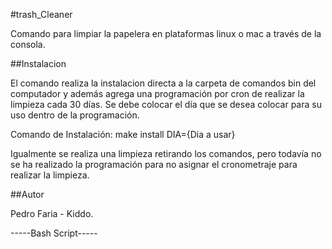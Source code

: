 #trash_Cleaner

Comando para limpiar la papelera en plataformas linux o mac a través de la consola.

##Instalacion

El comando realiza la instalacion directa a la carpeta de comandos bin del computador y además agrega una programación por cron de realizar la limpieza cada 30 días. Se debe colocar el día que se desea colocar para su uso dentro de la programación.

Comando de Instalación:
              make install DIA={Dia a usar}
              
Igualmente se realiza una limpieza retirando los comandos, pero todavía no se ha realizado la programación para no asignar el cronometraje para realizar la limpieza.

##Autor

Pedro Faria - Kiddo.

-----Bash Script-----
